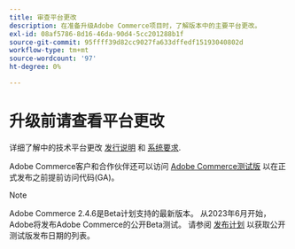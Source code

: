 ```yaml
---
title: 审查平台更改
description: 在准备升级Adobe Commerce项目时，了解版本中的主要平台更改。
exl-id: 08af5786-8d16-46da-90d4-5cc201288b1f
source-git-commit: 95ffff39d82cc9027fa633dffedf15193040802d
workflow-type: tm+mt
source-wordcount: '97'
ht-degree: 0%

---
```


# 升级前请查看平台更改

详细了解中的技术平台更改 [发行说明](../../release/release-notes/overview.md) 和 [系统要求](../../installation/system-requirements.md).

Adobe Commerce客户和合作伙伴还可以访问 [Adobe Commerce测试版](../../release/beta.md) 以在正式发布之前提前访问代码(GA)。

>[!NOTE]
>
>Adobe Commerce 2.4.6是Beta计划支持的最新版本。 从2023年6月开始，Adobe将发布Adobe Commerce的公开Beta测试。 请参阅 [发布计划](../../release/schedule.md) 以获取公开测试版发布日期的列表。
